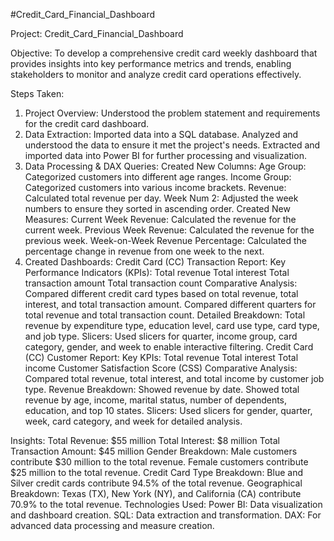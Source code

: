 #Credit_Card_Financial_Dashboard

Project: Credit_Card_Financial_Dashboard

Objective:
To develop a comprehensive credit card weekly dashboard that provides insights into key performance metrics and trends, enabling stakeholders to monitor and analyze credit card operations effectively.

Steps Taken:
1. Project Overview:
Understood the problem statement and requirements for the credit card dashboard.
2. Data Extraction:
Imported data into a SQL database.
Analyzed and understood the data to ensure it met the project's needs.
Extracted and imported data into Power BI for further processing and visualization.
3. Data Processing & DAX Queries:
Created New Columns:
Age Group: Categorized customers into different age ranges.
Income Group: Categorized customers into various income brackets.
Revenue: Calculated total revenue per day.
Week Num 2: Adjusted the week numbers to ensure they sorted in ascending order.
Created New Measures:
Current Week Revenue: Calculated the revenue for the current week.
Previous Week Revenue: Calculated the revenue for the previous week.
Week-on-Week Revenue Percentage: Calculated the percentage change in revenue from one week to the next.
4. Created Dashboards:
Credit Card (CC) Transaction Report:
Key Performance Indicators (KPIs):
Total revenue
Total interest
Total transaction amount
Total transaction count
Comparative Analysis:
Compared different credit card types based on total revenue, total interest, and total transaction amount.
Compared different quarters for total revenue and total transaction count.
Detailed Breakdown:
Total revenue by expenditure type, education level, card use type, card type, and job type.
Slicers:
Used slicers for quarter, income group, card category, gender, and week to enable interactive filtering.
Credit Card (CC) Customer Report:
Key KPIs:
Total revenue
Total interest
Total income
Customer Satisfaction Score (CSS)
Comparative Analysis:
Compared total revenue, total interest, and total income by customer job type.
Revenue Breakdown:
Showed revenue by date.
Showed total revenue by age, income, marital status, number of dependents, education, and top 10 states.
Slicers:
Used slicers for gender, quarter, week, card category, and week for detailed analysis.

Insights:
Total Revenue: $55 million
Total Interest: $8 million
Total Transaction Amount: $45 million
Gender Breakdown:
Male customers contribute $30 million to the total revenue.
Female customers contribute $25 million to the total revenue.
Credit Card Type Breakdown:
Blue and Silver credit cards contribute 94.5% of the total revenue.
Geographical Breakdown:
Texas (TX), New York (NY), and California (CA) contribute 70.9% to the total revenue.
Technologies Used:
Power BI: Data visualization and dashboard creation.
SQL: Data extraction and transformation.
DAX: For advanced data processing and measure creation.
